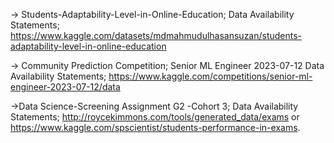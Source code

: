 -> Students-Adaptability-Level-in-Online-Education;
   Data Availability Statements; https://www.kaggle.com/datasets/mdmahmudulhasansuzan/students-adaptability-level-in-online-education

-> Community Prediction Competition; Senior ML Engineer 2023-07-12
   Data Availability Statements; https://www.kaggle.com/competitions/senior-ml-engineer-2023-07-12/data
   
->Data Science-Screening Assignment G2 -Cohort 3;
   Data Availability Statements; http://roycekimmons.com/tools/generated_data/exams or  https://www.kaggle.com/spscientist/students-performance-in-exams.

